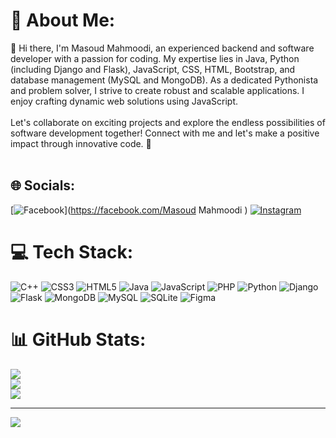 # 💫 About Me:
👋 Hi there, I'm Masoud Mahmoodi, an experienced backend and software developer with a passion for coding. My expertise lies in Java, Python (including Django and Flask), JavaScript, CSS, HTML, Bootstrap, and database management (MySQL and MongoDB). As a dedicated Pythonista and problem solver, I strive to create robust and scalable applications. I enjoy crafting dynamic web solutions using JavaScript.<br><br>Let's collaborate on exciting projects and explore the endless possibilities of software development together! Connect with me and let's make a positive impact through innovative code. 🚀<br><br>


## 🌐 Socials:
[![Facebook](https://img.shields.io/badge/Facebook-%231877F2.svg?logo=Facebook&logoColor=white)](https://facebook.com/Masoud Mahmoodi ) [![Instagram](https://img.shields.io/badge/Instagram-%23E4405F.svg?logo=Instagram&logoColor=white)](https://instagram.com/_masoudmahmoodi) 

# 💻 Tech Stack:
![C++](https://img.shields.io/badge/c++-%2300599C.svg?style=for-the-badge&logo=c%2B%2B&logoColor=white) ![CSS3](https://img.shields.io/badge/css3-%231572B6.svg?style=for-the-badge&logo=css3&logoColor=white) ![HTML5](https://img.shields.io/badge/html5-%23E34F26.svg?style=for-the-badge&logo=html5&logoColor=white) ![Java](https://img.shields.io/badge/java-%23ED8B00.svg?style=for-the-badge&logo=openjdk&logoColor=white) ![JavaScript](https://img.shields.io/badge/javascript-%23323330.svg?style=for-the-badge&logo=javascript&logoColor=%23F7DF1E) ![PHP](https://img.shields.io/badge/php-%23777BB4.svg?style=for-the-badge&logo=php&logoColor=white) ![Python](https://img.shields.io/badge/python-3670A0?style=for-the-badge&logo=python&logoColor=ffdd54) ![Django](https://img.shields.io/badge/django-%23092E20.svg?style=for-the-badge&logo=django&logoColor=white) ![Flask](https://img.shields.io/badge/flask-%23000.svg?style=for-the-badge&logo=flask&logoColor=white) ![MongoDB](https://img.shields.io/badge/MongoDB-%234ea94b.svg?style=for-the-badge&logo=mongodb&logoColor=white) ![MySQL](https://img.shields.io/badge/mysql-%2300000f.svg?style=for-the-badge&logo=mysql&logoColor=white) ![SQLite](https://img.shields.io/badge/sqlite-%2307405e.svg?style=for-the-badge&logo=sqlite&logoColor=white) ![Figma](https://img.shields.io/badge/figma-%23F24E1E.svg?style=for-the-badge&logo=figma&logoColor=white)
# 📊 GitHub Stats:
![](https://github-readme-stats.vercel.app/api?username=masmahmoodi&theme=dark&hide_border=true&include_all_commits=true&count_private=true)<br/>
![](https://github-readme-streak-stats.herokuapp.com/?user=masmahmoodi&theme=dark&hide_border=true)<br/>
![](https://github-readme-stats.vercel.app/api/top-langs/?username=masmahmoodi&theme=dark&hide_border=true&include_all_commits=true&count_private=true&layout=compact)

---
[![](https://visitcount.itsvg.in/api?id=masmahmoodi&icon=0&color=0)](https://visitcount.itsvg.in)

<!-- Proudly created with GPRM ( https://gprm.itsvg.in ) -->
